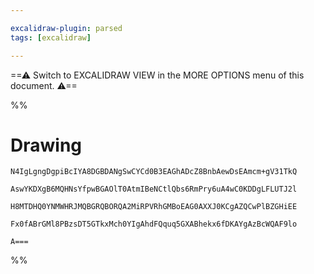 ```yaml
---

excalidraw-plugin: parsed
tags: [excalidraw]

---
```

==⚠  Switch to EXCALIDRAW VIEW in the MORE OPTIONS menu of this document. ⚠==


%%
# Drawing
```compressed-json
N4IgLgngDgpiBcIYA8DGBDANgSwCYCd0B3EAGhADcZ8BnbAewDsEAmcm+gV31TkQ

AswYKDXgB6MQHNsYfpwBGAOlT0AtmIBeNCtlQbs6RmPry6uA4wC0KDDgLFLUTJ2l

H8MTDHQ0YNMWHRJMQBGRQBORQA2MiRPVRhGMBoEAG0AXXJ0KCgAZQCwPlBZGHiEE

Fx0fABrGMl8PBzsDT5GTkxMch0YIgAhdFQquq5GXABhekx6fDKAYgAzBcWQAF9lo

A===
```
%%